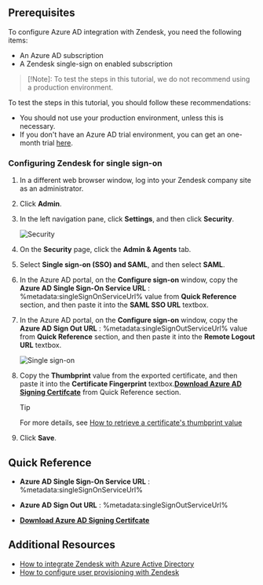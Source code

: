 ## Prerequisites

To configure Azure AD integration with Zendesk, you need the following items:

- An Azure AD subscription
- A Zendesk single-sign on enabled subscription

> [!Note]:
> To test the steps in this tutorial, we do not recommend using a production environment.

To test the steps in this tutorial, you should follow these recommendations:

- You should not use your production environment, unless this is necessary.
- If you don't have an Azure AD trial environment, you can get an one-month trial [here](https://azure.microsoft.com/pricing/free-trial/).

### Configuring Zendesk for single sign-on


1. In a different web browser window, log into your Zendesk company site as an administrator.

2. Click **Admin**.

3. In the left navigation pane, click **Settings**, and then click **Security**.
   
    ![Security](./media/active-directory-saas-zendesk-tutorial/IC773089.png "Security")

4. On the **Security** page, click the **Admin & Agents** tab.

5. Select **Single sign-on (SSO) and SAML**, and then select **SAML**.

6. In the Azure AD portal, on the ****Configure sign-on**** window, copy the **Azure AD Single Sign-On Service URL** : %metadata:singleSignOnServiceUrl% value from **Quick Reference** section, and then paste it into the **SAML SSO URL** textbox.

7. In the Azure AD portal, on the ****Configure sign-on**** window, copy the **Azure AD Sign Out URL** : %metadata:singleSignOutServiceUrl% value from **Quick Reference** section, and then paste it into the **Remote Logout URL** textbox.
    
    ![Single sign-on](./media/active-directory-saas-zendesk-tutorial/IC773090.png "Single sign-on")

8. Copy the **Thumbprint** value from the exported certificate, and then paste it into the **Certificate Fingerprint** textbox.**[Download Azure AD Signing Certifcate](%metadata:CertificateDownloadRawUrl%)** from Quick Reference section.
    
    > [!TIP]
    > For more details, see [How to retrieve a certificate's thumbprint value](http://youtu.be/YKQF266SAxI)
   
9. Click **Save**.

## Quick Reference

* **Azure AD Single Sign-On Service URL** : %metadata:singleSignOnServiceUrl%

* **Azure AD Sign Out URL** : %metadata:singleSignOutServiceUrl%

* **[Download Azure AD Signing Certifcate](%metadata:CertificateDownloadRawUrl%)**


## Additional Resources

* [How to integrate Zendesk with Azure Active Directory](active-directory-saas-zendesk-tutorial.md)
* [How to configure user provisioning with Zendesk](active-directory-saas-zendesk-user-provisioning-tutorial.md)
